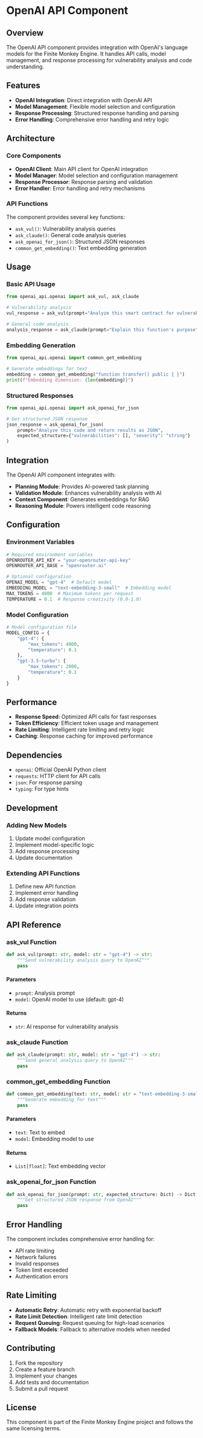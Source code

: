 # OpenAI API Component

## Overview

The OpenAI API component provides integration with OpenAI's language models for the Finite Monkey Engine. It handles API calls, model management, and response processing for vulnerability analysis and code understanding.

## Features

- **OpenAI Integration**: Direct integration with OpenAI API
- **Model Management**: Flexible model selection and configuration
- **Response Processing**: Structured response handling and parsing
- **Error Handling**: Comprehensive error handling and retry logic

## Architecture

### Core Components

- **OpenAI Client**: Main API client for OpenAI integration
- **Model Manager**: Model selection and configuration management
- **Response Processor**: Response parsing and validation
- **Error Handler**: Error handling and retry mechanisms

### API Functions

The component provides several key functions:
- `ask_vul()`: Vulnerability analysis queries
- `ask_claude()`: General code analysis queries
- `ask_openai_for_json()`: Structured JSON responses
- `common_get_embedding()`: Text embedding generation

## Usage

### Basic API Usage

```python
from openai_api.openai import ask_vul, ask_claude

# Vulnerability analysis
vul_response = ask_vul(prompt="Analyze this smart contract for vulnerabilities")

# General code analysis
analysis_response = ask_claude(prompt="Explain this function's purpose")
```

### Embedding Generation

```python
from openai_api.openai import common_get_embedding

# Generate embeddings for text
embedding = common_get_embedding("function transfer() public { }")
print(f"Embedding dimension: {len(embedding)}")
```

### Structured Responses

```python
from openai_api.openai import ask_openai_for_json

# Get structured JSON response
json_response = ask_openai_for_json(
    prompt="Analyze this code and return results as JSON",
    expected_structure={"vulnerabilities": [], "severity": "string"}
)
```

## Integration

The OpenAI API component integrates with:

- **Planning Module**: Provides AI-powered task planning
- **Validation Module**: Enhances vulnerability analysis with AI
- **Context Component**: Generates embeddings for RAG
- **Reasoning Module**: Powers intelligent code reasoning

## Configuration

### Environment Variables

```python
# Required environment variables
OPENROUTER_API_KEY = "your-openrouter-api-key"
OPENROUTER_API_BASE = "openrouter.ai"

# Optional configuration
OPENAI_MODEL = "gpt-4"  # Default model
EMBEDDING_MODEL = "text-embedding-3-small"  # Embedding model
MAX_TOKENS = 4000  # Maximum tokens per request
TEMPERATURE = 0.1  # Response creativity (0.0-1.0)
```

### Model Configuration

```python
# Model configuration file
MODEL_CONFIG = {
    "gpt-4": {
        "max_tokens": 4000,
        "temperature": 0.1
    },
    "gpt-3.5-turbo": {
        "max_tokens": 2000,
        "temperature": 0.1
    }
}
```

## Performance

- **Response Speed**: Optimized API calls for fast responses
- **Token Efficiency**: Efficient token usage and management
- **Rate Limiting**: Intelligent rate limiting and retry logic
- **Caching**: Response caching for improved performance

## Dependencies

- `openai`: Official OpenAI Python client
- `requests`: HTTP client for API calls
- `json`: For response parsing
- `typing`: For type hints

## Development

### Adding New Models

1. Update model configuration
2. Implement model-specific logic
3. Add response processing
4. Update documentation

### Extending API Functions

1. Define new API function
2. Implement error handling
3. Add response validation
4. Update integration points

## API Reference

### ask_vul Function

```python
def ask_vul(prompt: str, model: str = "gpt-4") -> str:
    """Send vulnerability analysis query to OpenAI"""
    pass
```

#### Parameters

- `prompt`: Analysis prompt
- `model`: OpenAI model to use (default: gpt-4)

#### Returns

- `str`: AI response for vulnerability analysis

### ask_claude Function

```python
def ask_claude(prompt: str, model: str = "gpt-4") -> str:
    """Send general analysis query to OpenAI"""
    pass
```

### common_get_embedding Function

```python
def common_get_embedding(text: str, model: str = "text-embedding-3-small") -> List[float]:
    """Generate embedding for text"""
    pass
```

#### Parameters

- `text`: Text to embed
- `model`: Embedding model to use

#### Returns

- `List[float]`: Text embedding vector

### ask_openai_for_json Function

```python
def ask_openai_for_json(prompt: str, expected_structure: Dict) -> Dict:
    """Get structured JSON response from OpenAI"""
    pass
```

## Error Handling

The component includes comprehensive error handling for:
- API rate limiting
- Network failures
- Invalid responses
- Token limit exceeded
- Authentication errors

## Rate Limiting

- **Automatic Retry**: Automatic retry with exponential backoff
- **Rate Limit Detection**: Intelligent rate limit detection
- **Request Queuing**: Request queuing for high-load scenarios
- **Fallback Models**: Fallback to alternative models when needed

## Contributing

1. Fork the repository
2. Create a feature branch
3. Implement your changes
4. Add tests and documentation
5. Submit a pull request

## License

This component is part of the Finite Monkey Engine project and follows the same licensing terms. 
